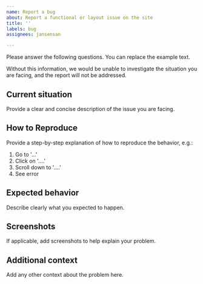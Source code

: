 ```yaml
---
name: Report a bug
about: Report a functional or layout issue on the site
title: ''
labels: bug
assignees: jansensan

---
```


Please answer the following questions. You can replace the example text.

Without this information, we would be unable to investigate the situation you are facing, and the report will not be addressed.

## Current situation
Provide a clear and concise description of the issue you are facing.

## How to Reproduce
Provide a step-by-step explanation of how to reproduce the behavior, e.g.:
1. Go to '...'
2. Click on '....'
3. Scroll down to '....'
4. See error

## Expected behavior
Describe clearly what you expected to happen.

## Screenshots
If applicable, add screenshots to help explain your problem.

## Additional context
Add any other context about the problem here.
